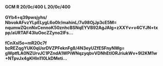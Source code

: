 #### GCM R 20/0c/400 L 20/0c/400
**GYb4+q39pwsjyhs/**<br/>**NbvokAFvzYLpELygL6o0Ir/mahinL/7u98OjJp3cE5M=**<br/>**nqumwZQcnNxCennoK50znhcBSNqEYVB92AgJAIg+zXXYv+v4CYJN+txpp/aURTAF43luOocZZyno2lFs...**<br/><br/>
**fCnXsl5o+mR2Oc7f**<br/>**bzREZqgYUK0qUsrDVZPFeknFg8/4N3eyUZfESFnyNWg=**<br/>**gWptfLA0NZUrvJC1PZndA1WPiWNqzyqbvVDNhEtlORJriukWv+9l2KM1w+NTpvJx4gKHIn110LkDMeti...**